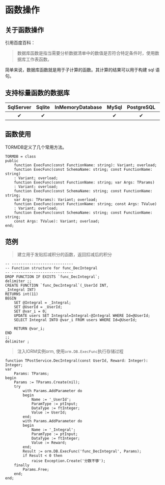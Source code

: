 # 函数操作

## 关于函数操作
引用百度百科：

> 数据库函数是指当需要分析数据清单中的数值是否符合特定条件时，使用数据库工作表函数。

简单来说，数据库函数就是用于子计算的函数。其计算的结果可以用于构建 sql 语句。

## 支持标量函数的数据库
|SqlServer	|Sqlite	|InMemoryDatabase	|MySql	|PostgreSQL	|Oracle	|Firebird	|
|:---------:|:-----:|:-----------------:|:-----:|:---------:|:-----:|:---------:|
|✔	|✔	|	|✔	|✔	|✔	|	|

## 函数使用
TORMDB定义了几个常用方法。

    TORMDB = class
    public
        function ExecFunc(const FunctionName: string): Variant; overload;
        function ExecFunc(const SchemaName: string; const FunctionName: string)
        : Variant; overload;
        function ExecFunc(const FunctionName: string; var Args: TParams)
        : Variant; overload;
        function ExecFunc(const SchemaName: string; const FunctionName: string;
        var Args: TParams): Variant; overload;
        function ExecFunc(const FunctionName: string; const Args: TValue)
        : Variant; overload;
        function ExecFunc(const SchemaName: string; const FunctionName: string;
        const Args: TValue): Variant; overload;
    end;

## 范例
> 建立用于发贴扣减积分的函数，返回扣减后的积分

    -- ----------------------------
    -- Function structure for func_DecIntegral
    -- ----------------------------
    DROP FUNCTION IF EXISTS `func_DecIntegral`;
    delimiter ;;
    CREATE FUNCTION `func_DecIntegral`(_UserId INT,
    _Integral INT)
    RETURNS int(11)
    BEGIN
        SET @Integral = _Integral;
        SET @UserId = _UserId;
        SET @var_i = 0;
        UPDATE users SET Integral=Integral-@Integral WHERE Id=@UserId;
        SELECT Integral INTO @var_i FROM users WHERE Id=@UserId;
        
        RETURN @var_i;
    END
    ;;
    delimiter ;

> 注入IORM实例orm, 使用`orm.DB.ExecFunc`执行存储过程

    function TPostService.DecIntegral(const UserId, Reward: Integer): Integer;
    var
        Params: TParams;
    begin
        Params := TParams.Create(nil);
        try
            with Params.AddParameter do
            begin
                Name := '_UserId';
                ParamType := ptInput;
                DataType := ftInteger;
                Value := UserId;
            end;
            with Params.AddParameter do
            begin
                Name := '_Integral';
                ParamType := ptInput;
                DataType := ftInteger;
                Value := Reward;
            end;
            Result := orm.DB.ExecFunc('func_DecIntegral', Params);
            if Result < 0 then
                raise Exception.Create('分数不够');
        finally
            Params.Free;
        end;
    end;